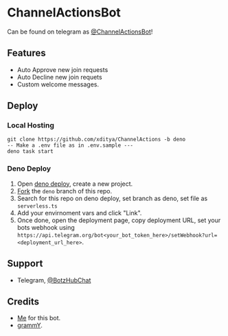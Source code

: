 # ChannelActionsBot

Can be found on telegram as
[@ChannelActionsBot](https://t.me/ChannelActionsBot)!

## Features

- Auto Approve new join requests
- Auto Decline new join requets
- Custom welcome messages.

## Deploy

### Local Hosting

```
git clone https://github.com/xditya/ChannelActions -b deno
-- Make a .env file as in .env.sample ---
deno task start
```

### Deno Deploy

1. Open [deno deploy](https://dash.deno.com/), create a new project.
2. [Fork](https://github.com/xditya/ChannelActionsBot/fork) the `deno` branch of
   this repo.
3. Search for this repo on deno deploy, set branch as deno, set file as
   `serverless.ts`
4. Add your envirnoment vars and click "Link".
5. Once done, open the deployment page, copy deployment URL, set your bots
   webhook using
   `https://api.telegram.org/bot<your_bot_token_here>/setWebhook?url=<deployment_url_here>`.

## Support

- Telegram, [@BotzHubChat](https://t.me/BotzHubChat)

## Credits

- [Me](https://xditya.me) for this bot.
- [grammY](https://grammy.dev).
